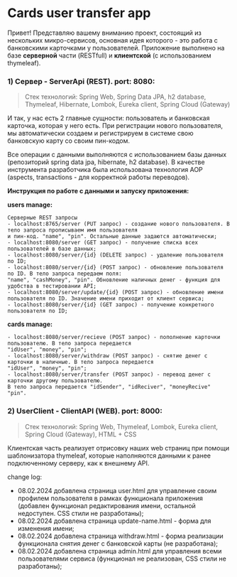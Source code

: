
# Cards user transfer app

Привет! Представляю вашему вниманию проект, состоящий из нескольких микро-сервисов, основная идея которого - это работа с банковскими карточками у пользователей. Приложение выполнено на базе  **серверной**  части (RESTfull) и  **клиентской**  (с использованием thymeleaf).

### [](https://github.com/RomanMakulin/SpringProjects/tree/main/UserCardsTransferApp#1-%D1%81%D0%B5%D1%80%D0%B2%D0%B5%D1%80---userscardtransfer-rest-port-8080)1) Сервер - ServerApi (REST). port: 8080:

> Стек технологий: Spring Web, Spring Data JPA, h2 database, Thymeleaf, Hibernate, Lombok, Eureka client, Spring Cloud (Gateway)

И так, у нас есть 2 главные сущности: пользователь и банковская карточка, которая у него есть. При регистрации нового пользователя, мы автоматически создаем и регистрируем в системе свою банковскую карту со своим пин-кодом.

Все операции с данными выполняются с использованием базы данных (репозиторий spring data jpa, hibernate, h2 database). В качестве инструмента разработчика была использована технология AOP (aspects, transactions - для корректной работы переводов).

**Инструкция по работе с данными и запуску приложения:**

**users manage:**

```
Серверные REST запросы
- localhost:8765/server (PUT запрос) - создание нового пользователя. В тело запроса прописываем имя пользователя
и пин-код. "name", "pin". Остальные данные задаются автоматически;
- localhost:8080/server (GET запрос) - получение списка всех пользователей в базе данных;
- localhost:8080/server/{id} (DELETE запрос) - удаление пользователя по ID;
- localhost:8080/server/{id} (POST запрос) - обновление пользователя по ID. В тело запроса передаем поля:
"name", "cashMoney", "pin". Обновление наличных денег - функция для удобства в тестировании API;
- localhost:8080/server/update/{id} (POST запрос) - обновление имени пользователя по ID. Значение имени приходит от клиент сервиса;
- localhost:8080/server/{id} (GET запрос) - получение конкретного пользователя по ID;
```

**cards manage:**

```
- localhost:8080/server/recieve (POST запрос) - пополнение карточки пользователю. В тело запроса передается
"idUser", "money", "pin";
- localhost:8080/server/withdraw (POST запрос) - снятие денег с карточки в наличные. В тело запроса передается
"idUser", "money", "pin";
- localhost:8080/server/transfer (POST запрос) - перевод денег с карточки другому пользователю. 
В тело запроса передается "idSender", "idReciver", "moneyRecive" "pin".

```

### [](https://github.com/RomanMakulin/SpringProjects/tree/main/UserCardsTransferApp#2-userclient---clientapi-web-port-8000)2) UserClient - ClientAPI (WEB). port: 8000:

> Стек технологий: Spring Web, Thymeleaf, Lombok, Eureka client, Spring Cloud (Gateway), HTML + CSS

Клиентская часть реализует отрисовку наших web страниц при помощи шаблонизатора thymeleaf, которые наполняются данными к ранее подключенному серверу, как к внешнему API.

change log:
- 08.02.2024 добавлена страница user.html для управление своим профилем пользователя в рамках функционала приложения (добавлен функционал редактирования имени, остальной недоступен. CSS стили не разработаны);
- 08.02.2024 добавлена страница update-name.html - форма для изменения имени;
- 08.02.2024 добавлена страница withdraw.html - форма реализации функционала снятия денег с банковской карты (не разработана);
- 08.02.2024 добавлена страница admin.html для управления всеми пользователями сервиса (функционал не реализован, CSS стили не разработаны);

